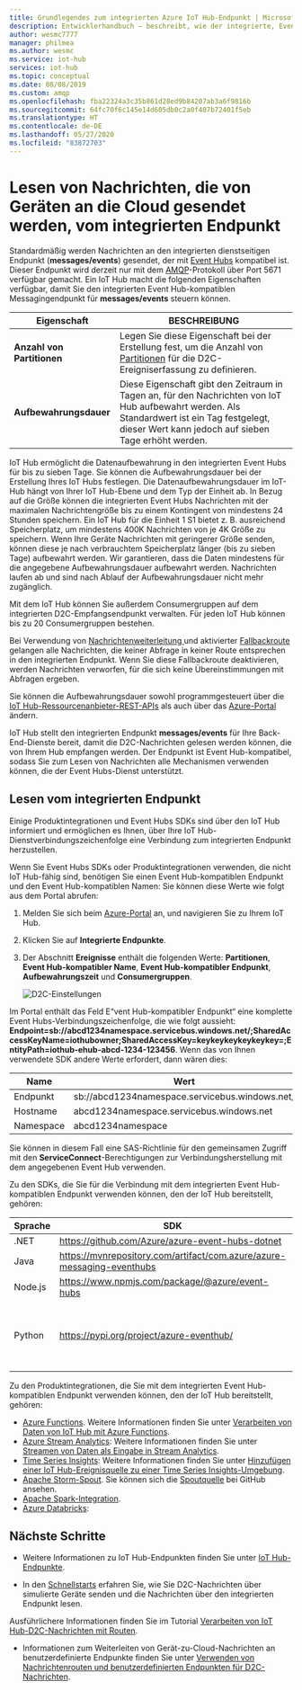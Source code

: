 ```yaml
---
title: Grundlegendes zum integrierten Azure IoT Hub-Endpunkt | Microsoft-Dokumentation
description: Entwicklerhandbuch – beschreibt, wie der integrierte, Event Hub-kompatible Endpunkt verwendet wird, um Nachrichten zu lesen, die von Geräten an die Cloud gesendet werden.
author: wesmc7777
manager: philmea
ms.author: wesmc
ms.service: iot-hub
services: iot-hub
ms.topic: conceptual
ms.date: 08/08/2019
ms.custom: amqp
ms.openlocfilehash: fba22324a3c35b861d28ed9b84207ab3a6f9816b
ms.sourcegitcommit: 64fc70f6c145e14d605db0c2a0f407b72401f5eb
ms.translationtype: HT
ms.contentlocale: de-DE
ms.lasthandoff: 05/27/2020
ms.locfileid: "83872703"
---
```

# <a name="read-device-to-cloud-messages-from-the-built-in-endpoint"></a>Lesen von Nachrichten, die von Geräten an die Cloud gesendet werden, vom integrierten Endpunkt

Standardmäßig werden Nachrichten an den integrierten dienstseitigen Endpunkt (**messages/events**) gesendet, der mit [Event Hubs](https://azure.microsoft.com/documentation/services/event-hubs/) kompatibel ist. Dieser Endpunkt wird derzeit nur mit dem [AMQP](https://www.amqp.org/)-Protokoll über Port 5671 verfügbar gemacht. Ein IoT Hub macht die folgenden Eigenschaften verfügbar, damit Sie den integrierten Event Hub-kompatiblen Messagingendpunkt für **messages/events** steuern können.

| Eigenschaft            | BESCHREIBUNG |
| ------------------- | ----------- |
| **Anzahl von Partitionen** | Legen Sie diese Eigenschaft bei der Erstellung fest, um die Anzahl von [Partitionen](../event-hubs/event-hubs-features.md#partitions) für die D2C-Ereigniserfassung zu definieren. |
| **Aufbewahrungsdauer**  | Diese Eigenschaft gibt den Zeitraum in Tagen an, für den Nachrichten von IoT Hub aufbewahrt werden. Als Standardwert ist ein Tag festgelegt, dieser Wert kann jedoch auf sieben Tage erhöht werden. |

IoT Hub ermöglicht die Datenaufbewahrung in den integrierten Event Hubs für bis zu sieben Tage. Sie können die Aufbewahrungsdauer bei der Erstellung Ihres IoT Hubs festlegen. Die Datenaufbewahrungsdauer im IoT-Hub hängt von Ihrer IoT Hub-Ebene und dem Typ der Einheit ab. In Bezug auf die Größe können die integrierten Event Hubs Nachrichten mit der maximalen Nachrichtengröße bis zu einem Kontingent von mindestens 24 Stunden speichern. Ein IoT Hub für die Einheit 1 S1 bietet z. B. ausreichend Speicherplatz, um mindestens 400K Nachrichten von je 4K Größe zu speichern. Wenn Ihre Geräte Nachrichten mit geringerer Größe senden, können diese je nach verbrauchtem Speicherplatz länger (bis zu sieben Tage) aufbewahrt werden. Wir garantieren, dass die Daten mindestens für die angegebene Aufbewahrungsdauer aufbewahrt werden. Nachrichten laufen ab und sind nach Ablauf der Aufbewahrungsdauer nicht mehr zugänglich. 

Mit dem IoT Hub können Sie außerdem Consumergruppen auf dem integrierten D2C-Empfangsendpunkt verwalten. Für jeden IoT Hub können bis zu 20 Consumergruppen bestehen.

Bei Verwendung von [Nachrichtenweiterleitung ](iot-hub-devguide-messages-d2c.md) und aktivierter [Fallbackroute](iot-hub-devguide-messages-d2c.md#fallback-route) gelangen alle Nachrichten, die keiner Abfrage in keiner Route entsprechen in den integrierten Endpunkt. Wenn Sie diese Fallbackroute deaktivieren, werden Nachrichten verworfen, für die sich keine Übereinstimmungen mit Abfragen ergeben.

Sie können die Aufbewahrungsdauer sowohl programmgesteuert über die [IoT Hub-Ressourcenanbieter-REST-APIs](/rest/api/iothub/iothubresource) als auch über das [Azure-Portal](https://portal.azure.com) ändern.

IoT Hub stellt den integrierten Endpunkt **messages/events** für Ihre Back-End-Dienste bereit, damit die D2C-Nachrichten gelesen werden können, die von Ihrem Hub empfangen werden. Der Endpunkt ist Event Hub-kompatibel, sodass Sie zum Lesen von Nachrichten alle Mechanismen verwenden können, die der Event Hubs-Dienst unterstützt.

## <a name="read-from-the-built-in-endpoint"></a>Lesen vom integrierten Endpunkt

Einige Produktintegrationen und Event Hubs SDKs sind über den IoT Hub informiert und ermöglichen es Ihnen, über Ihre IoT Hub-Dienstverbindungszeichenfolge eine Verbindung zum integrierten Endpunkt herzustellen.

Wenn Sie Event Hubs SDKs oder Produktintegrationen verwenden, die nicht IoT Hub-fähig sind, benötigen Sie einen Event Hub-kompatiblen Endpunkt und den Event Hub-kompatiblen Namen: Sie können diese Werte wie folgt aus dem Portal abrufen:

1. Melden Sie sich beim [Azure-Portal](https://portal.azure.com) an, und navigieren Sie zu Ihrem IoT Hub.

2. Klicken Sie auf **Integrierte Endpunkte**.

3. Der Abschnitt **Ereignisse** enthält die folgenden Werte: **Partitionen**, **Event Hub-kompatibler Name**, **Event Hub-kompatibler Endpunkt**, **Aufbewahrungszeit** und **Consumergruppen**.

    ![D2C-Einstellungen](./media/iot-hub-devguide-messages-read-builtin/eventhubcompatible.png)

Im Portal enthält das Feld E“vent Hub-kompatibler Endpunkt“ eine komplette Event Hubs-Verbindungszeichenfolge, die wie folgt aussieht: **Endpoint=sb://abcd1234namespace.servicebus.windows.net/;SharedAccessKeyName=iothubowner;SharedAccessKey=keykeykeykeykeykey=;EntityPath=iothub-ehub-abcd-1234-123456**. Wenn das von Ihnen verwendete SDK andere Werte erfordert, dann wären dies:

| Name | Wert |
| ---- | ----- |
| Endpunkt | sb://abcd1234namespace.servicebus.windows.net/ |
| Hostname | abcd1234namespace.servicebus.windows.net |
| Namespace | abcd1234namespace |

Sie können in diesem Fall eine SAS-Richtlinie für den gemeinsamen Zugriff mit den **ServiceConnect**-Berechtigungen zur Verbindungsherstellung mit dem angegebenen Event Hub verwenden.

Zu den SDKs, die Sie für die Verbindung mit dem integrierten Event Hub-kompatiblen Endpunkt verwenden können, den der IoT Hub bereitstellt, gehören:

| Sprache | SDK | Beispiel |
| -------- | --- | ------ |
| .NET | https://github.com/Azure/azure-event-hubs-dotnet | [Schnellstart](quickstart-send-telemetry-dotnet.md) |
 Java | https://mvnrepository.com/artifact/com.azure/azure-messaging-eventhubs | [Schnellstart](quickstart-send-telemetry-java.md) |
| Node.js | https://www.npmjs.com/package/@azure/event-hubs | [Schnellstart](quickstart-send-telemetry-node.md) |
| Python | https://pypi.org/project/azure-eventhub/ | https://github.com/Azure-Samples/azure-iot-samples-python/tree/master/iot-hub/Quickstarts/read-d2c-messages |

Zu den Produktintegrationen, die Sie mit dem integrierten Event Hub-kompatiblen Endpunkt verwenden können, den der IoT Hub bereitstellt, gehören:

* [Azure Functions](https://docs.microsoft.com/azure/azure-functions/). Weitere Informationen finden Sie unter [Verarbeiten von Daten von IoT Hub mit Azure Functions](https://azure.microsoft.com/resources/samples/functions-js-iot-hub-processing/).
* [Azure Stream Analytics](https://docs.microsoft.com/azure/stream-analytics/): Weitere Informationen finden Sie unter [Streamen von Daten als Eingabe in Stream Analytics](../stream-analytics/stream-analytics-define-inputs.md#stream-data-from-iot-hub).
* [Time Series Insights](https://docs.microsoft.com/azure/time-series-insights/): Weitere Informationen finden Sie unter [Hinzufügen einer IoT Hub-Ereignisquelle zu einer Time Series Insights-Umgebung](../time-series-insights/time-series-insights-how-to-add-an-event-source-iothub.md).
* [Apache Storm-Spout](../hdinsight/storm/apache-storm-develop-csharp-event-hub-topology.md). Sie können sich die [Spoutquelle](https://github.com/apache/storm/tree/master/external/storm-eventhubs) bei GitHub ansehen.
* [Apache Spark-Integration](../hdinsight/spark/apache-spark-eventhub-streaming.md).
* [Azure Databricks](https://docs.microsoft.com/azure/azure-databricks/):

## <a name="next-steps"></a>Nächste Schritte

* Weitere Informationen zu IoT Hub-Endpunkten finden Sie unter [IoT Hub-Endpunkte](iot-hub-devguide-endpoints.md).

* In den [Schnellstarts](quickstart-send-telemetry-node.md) erfahren Sie, wie Sie D2C-Nachrichten über simulierte Geräte senden und die Nachrichten über den integrierten Endpunkt lesen. 

Ausführlichere Informationen finden Sie im Tutorial [Verarbeiten von IoT Hub-D2C-Nachrichten mit Routen](tutorial-routing.md).

* Informationen zum Weiterleiten von Gerät-zu-Cloud-Nachrichten an benutzerdefinierte Endpunkte finden Sie unter [Verwenden von Nachrichtenrouten und benutzerdefinierten Endpunkten für D2C-Nachrichten](iot-hub-devguide-messages-read-custom.md).
